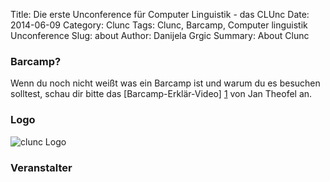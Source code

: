 Title: Die erste Unconference für Computer Linguistik - das CLUnc
Date: 2014-06-09
Category: Clunc
Tags: Clunc, Barcamp, Computer linguistik Unconference
Slug: about
Author: Danijela Grgic
Summary: About Clunc

### Barcamp?
Wenn du noch nicht weißt was ein Barcamp ist und warum du es besuchen solltest, schau dir bitte das [Barcamp-Erklär-Video] [1] von Jan Theofel an.

[1]: https://www.youtube.com/watch?v=q6UenIRb0Yk


### Logo
![clunc Logo](https://s3-eu-west-1.amazonaws.com/uploads-eu.hipchat.com/81297/586215/087RZFJMRzWSen7/clunc%20logo%20claim.png)



### Veranstalter
